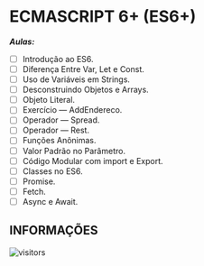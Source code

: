 # ECMASCRIPT 6+ (ES6+)

***Aulas:***

- [ ] Introdução ao ES6.
- [ ] Diferença Entre Var, Let e Const.
- [ ] Uso de Variáveis em Strings.
- [ ] Desconstruindo Objetos e Arrays.
- [ ] Objeto Literal.
- [ ] Exercício — AddEndereco.
- [ ] Operador — Spread.
- [ ] Operador — Rest.
- [ ] Funções Anônimas.
- [ ] Valor Padrão no Parâmetro.
- [ ] Código Modular com import e Export.
- [ ] Classes no ES6.
- [ ] Promise.
- [ ] Fetch.
- [ ] Async e Await.

## INFORMAÇÕES

![visitors](https://visitor-badge.glitch.me/badge?page_id=Devgeeknerd.ecmascript-6-front-end-zp "Total de Visitas")
